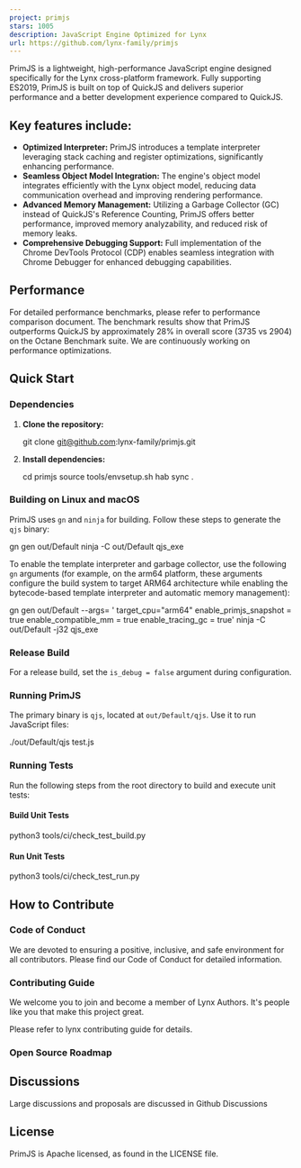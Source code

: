 ```yaml
---
project: primjs
stars: 1005
description: JavaScript Engine Optimized for Lynx
url: https://github.com/lynx-family/primjs
---
```


PrimJS is a lightweight, high-performance JavaScript engine designed specifically for the Lynx cross-platform framework. Fully supporting ES2019, PrimJS is built on top of QuickJS and delivers superior performance and a better development experience compared to QuickJS.

Key features include:
---------------------

-   **Optimized Interpreter:** PrimJS introduces a template interpreter leveraging stack caching and register optimizations, significantly enhancing performance.
-   **Seamless Object Model Integration:** The engine's object model integrates efficiently with the Lynx object model, reducing data communication overhead and improving rendering performance.
-   **Advanced Memory Management:** Utilizing a Garbage Collector (GC) instead of QuickJS's Reference Counting, PrimJS offers better performance, improved memory analyzability, and reduced risk of memory leaks.
-   **Comprehensive Debugging Support:** Full implementation of the Chrome DevTools Protocol (CDP) enables seamless integration with Chrome Debugger for enhanced debugging capabilities.

Performance
-----------

For detailed performance benchmarks, please refer to performance comparison document. The benchmark results show that PrimJS outperforms QuickJS by approximately 28% in overall score (3735 vs 2904) on the Octane Benchmark suite. We are continuously working on performance optimizations.

Quick Start
-----------

### Dependencies

1.  **Clone the repository:**
    
    git clone git@github.com:lynx-family/primjs.git
    
2.  **Install dependencies:**
    
    cd primjs
    source tools/envsetup.sh
    hab sync .
    

### Building on Linux and macOS

PrimJS uses `gn` and `ninja` for building. Follow these steps to generate the `qjs` binary:

gn gen out/Default
ninja -C out/Default qjs\_exe

To enable the template interpreter and garbage collector, use the following `gn` arguments (for example, on the arm64 platform, these arguments configure the build system to target ARM64 architecture while enabling the bytecode-based template interpreter and automatic memory management):

gn gen out/Default --args= '
    target\_cpu="arm64" 
    enable\_primjs\_snapshot = true
    enable\_compatible\_mm = true
    enable\_tracing\_gc = true'
ninja -C out/Default -j32 qjs\_exe

### Release Build

For a release build, set the `is_debug = false` argument during configuration.

### Running PrimJS

The primary binary is `qjs`, located at `out/Default/qjs`. Use it to run JavaScript files:

./out/Default/qjs test.js

### Running Tests

Run the following steps from the root directory to build and execute unit tests:

#### Build Unit Tests

python3 tools/ci/check\_test\_build.py

#### Run Unit Tests

python3 tools/ci/check\_test\_run.py

How to Contribute
-----------------

### Code of Conduct

We are devoted to ensuring a positive, inclusive, and safe environment for all contributors. Please find our Code of Conduct for detailed information.

### Contributing Guide

We welcome you to join and become a member of Lynx Authors. It's people like you that make this project great.

Please refer to lynx contributing guide for details.

### Open Source Roadmap

Discussions
-----------

Large discussions and proposals are discussed in Github Discussions

License
-------

PrimJS is Apache licensed, as found in the LICENSE file.
